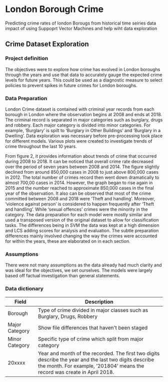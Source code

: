 # London Borough Crime
Predicting crime rates of london Borougs from historical time seiries data impact of using Suppoprt Vector Machines and help wiht data exploration

## Crime Dataset Exploration
### Project definition
The objectives were to explore how crime has evolved in London boroughs through the years and use that data to accurately gauge the expected crime levels for future years. This could be used as a diagnostic measure to select policies to prevent spikes in future crimes for London boroughs.
### Data Preparation
London Crime dataset is contained with criminal year records from each borough in London where the observation begins at 2008 and ends at 2018. The criminal record is separated in major categories such as burglary, drugs and robbery. Each major category is divided into minor categories. For example, ‘Burglary’ is spilt to ‘Burglary in Other Buildings’ and ‘Burglary in a Dwelling’. Data exploration was necessary before pre-processing took place for different models. Various plots were created to investigate trends of crime throughout the last 10 years.      
                            
From figure 2, it provides information about trends of crime that occurred during 2008 to 2018. It can be noticed that overall crime rate decreased over the period of seven years between 2008 and 2014. The figure slightly declined from around 850,000 cases in 2008 to just above 800,000 cases in 2012. The total number of crimes record then went down dramatically to almost 700,00 cases in 2014. However, the graph began to rise again in 2015 and the number reached to approximate 850,000 cases in the final year of the observation.
It also can be observed that most of the crime committed between 2008 and 2018 were ‘Theft and handling’. Moreover, ‘violence against person’ is considered to happen frequently after ‘Theft and handling’. While ‘sexual offences’ crimes were the minority in the category. 
The data preparation for each model were mostly similar and used a transposed version of the original dataset to allow for classification tasks. The differences being in SVM the data was kept at a high dimension and LCS adding scores for analysis and evaluation. The subtle preparation differences mainly involved changing the way the crimes were accounted for within the years, these are elaborated on in each section.
### Assumptions 
There were not many assumptions as the data already had much clarity and was ideal for the objectives, we set ourselves. The models were largely based off factual investigation than general statements.

### Data dictionary
| Field | Description |
| --- | --- |
| Borough | Type of crime divided in major classes such as Burglary, Drugs, Robbery |
| Major Category	 | Show file differences that haven't been staged |
| Minor Category	 | Specific type of crime which split from major category |
|20xxxx	|   Year and month of the recorded. The first two digits describe the year and the last two digits describe the month. For example, ‘201804’ means the record was create in April 2018. |


